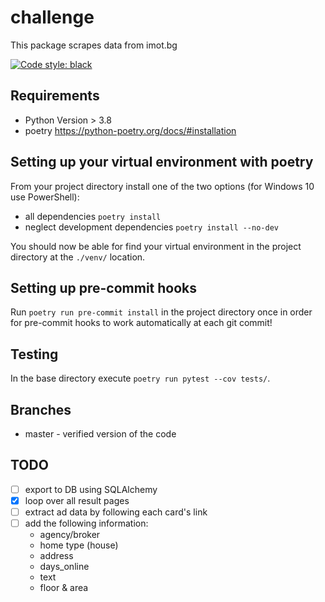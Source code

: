 # challenge

This package scrapes data from imot.bg

[![Code style: black](https://img.shields.io/badge/code%20style-black-000000.svg)](https://github.com/psf/black)

## Requirements

- Python Version > 3.8
- poetry <https://python-poetry.org/docs/#installation>

## Setting up your virtual environment with poetry

From your project directory install one of the two options (for Windows 10
use PowerShell):

- all dependencies `poetry install`
- neglect development dependencies `poetry install --no-dev`

You should now be able for find your virtual environment in the project
directory at the `./venv/` location.

## Setting up pre-commit hooks

Run `poetry run pre-commit install` in the project directory once in
order for pre-commit hooks to work automatically at each git commit!

## Testing

In the base directory execute `poetry run pytest --cov tests/`.

## Branches

- master - verified version of the code

## TODO
- [ ] export to DB using SQLAlchemy
- [x] loop over all result pages
- [ ] extract ad data by following each card's link
- [ ] add the following information:
  - agency/broker
  - home type (house)
  - address
  - days_online
  - text
  - floor & area
